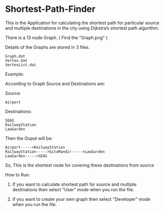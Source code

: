 # Shortest-Path-Finder

This is the Application for calculating the shortest path for particular source and multiple destinations in the
city using Dijkstra’s shortest path algorithm.

There is a 13 node Graph. ( Find the "Graph.png" )

Details of the Graphs are stored in 3 files.
    
    Graph.dat
    Vertex.dat
    VertexList.dat
    
Example:

According to Graph Source and Destinations are:

Source: 

    Airport

Destinations:
    
    SEAS
    RailwayStation
    LawGarden

Then the Ouput will be:
   
    Airport----->RailwayStation
    RailwayStation----->GitaMandir----->LawGarden
    LawGarden----->SEAS
So, This is the shortest route for covering these destinations from source

How to Run:

1. If you want to calculate shortest path for source and multiple destinations then select "User" mode when you run the file.

2. If you want to create your own graph then select "Developer" mode when you run the file.
